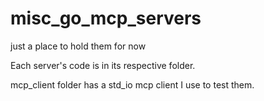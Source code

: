 # misc_go_mcp_servers
 just a place to hold them for now

Each server's code is in its respective folder.

mcp_client folder has a std_io mcp client I use to test them.
